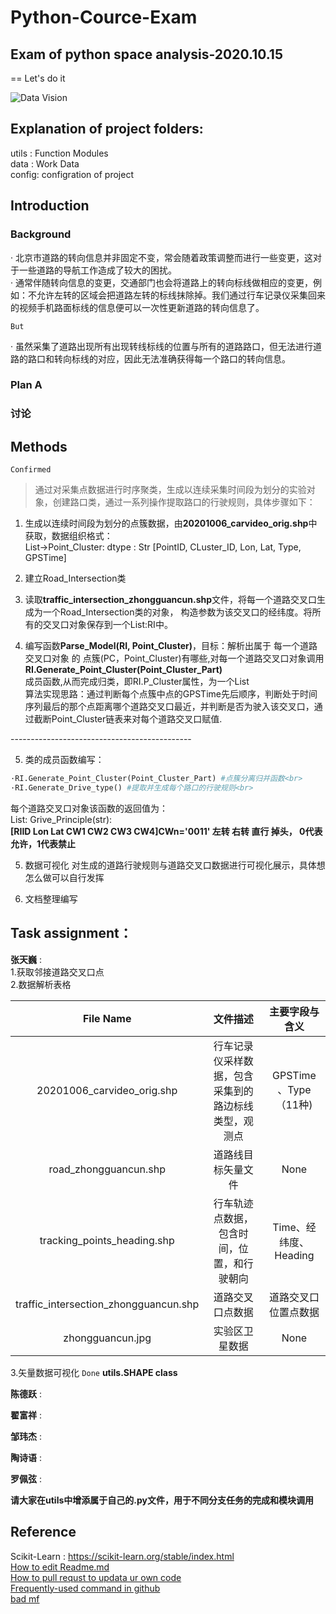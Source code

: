 # Python-Cource-Exam
## Exam of python space analysis-2020.10.15

 == Let's do it
 
 ![Data Vision](https://github.com/Nankle/Python-Cource-Exam/blob/main/%E6%95%B0%E6%8D%AE%E5%BF%AB%E8%A7%86%E5%9B%BE.png)
 
## Explanation of project folders: 
 
utils : Function Modules<br>
data  : Work Data<br>
config: configration of project<br>

## Introduction<br>

### Background<br>
· 北京市道路的转向信息并非固定不变，常会随着政策调整而进行一些变更，这对于一些道路的导航工作造成了较大的困扰。<br>
· 通常伴随转向信息的变更，交通部门也会将道路上的转向标线做相应的变更，例如：不允许左转的区域会把道路左转的标线抹除掉。我们通过行车记录仪采集回来的视频手机路面标线的信息便可以一次性更新道路的转向信息了。<br>
  
  `But`
  
· 虽然采集了道路出现所有出现转线标线的位置与所有的道路路口，但无法进行道路的路口和转向标线的对应，因此无法准确获得每一个路口的转向信息。<br>
  
### Plan A 


### 讨论


## Methods<br>
 `Confirmed`<br>

>  通过对采集点数据进行时序聚类，生成以连续采集时间段为划分的实验对象，创建路口类，通过一系列操作提取路口的行驶规则，具体步骤如下：<br>
1. 生成以连续时间段为划分的点簇数据，由**20201006_carvideo_orig.shp**中获取，数据组织格式：<br>
List->Point_Cluster: dtype : Str [PointID, CLuster_ID, Lon, Lat, Type, GPSTime]<br>

2. 建立Road_Intersection类<br>

3. 读取**traffic_intersection_zhongguancun.shp**文件，将每一个道路交叉口生成为一个Road_Intersection类的对象，
构造参数为该交叉口的经纬度。将所有的交叉口对象保存到一个List:RI中。<br>

4. 编写函数**Parse_Model(RI, Point_Cluster)**，目标：解析出属于 每一个道路交叉口对象 的 点簇(PC，Point_Cluster)有哪些,对每一个道路交叉口对象调用<br>
**RI.Generate_Point_Cluster(Point_Cluster_Part)**<br>
成员函数,从而完成归类，即RI.P_Cluster属性，为一个List<br>
算法实现思路：通过判断每个点簇中点的GPSTime先后顺序，判断处于时间序列最后的那个点距离哪个道路交叉口最近，并判断是否为驶入该交叉口，通过截断Point_Cluster链表来对每个道路交叉口赋值.<br>

---------------------------------------------<br>

5. 类的成员函数编写：<br>
```python
·RI.Generate_Point_Cluster(Point_Cluster_Part) #点簇分离归并函数<br>
·RI.Generate_Drive_type() #提取并生成每个路口的行驶规则<br>
```
每个道路交叉口对象该函数的返回值为：<br>
List: Grive_Principle(str):<br>
**[RIID Lon Lat CW1 CW2 CW3 CW4]CWn='0011' 左转 右转 直行 掉头， 0代表允许，1代表禁止**

5. 数据可视化
对生成的道路行驶规则与道路交叉口数据进行可视化展示，具体想怎么做可以自行发挥

6. 文档整理编写


## Task assignment：<br>
 **张天巍** :<br>
  1.获取邻接道路交叉口点<br>
  2.数据解析表格<br>

  | File Name | 文件描述 | 主要字段与含义 |
  | :----:| :----: | :----: |
  |20201006_carvideo_orig.shp | 行车记录仪采样数据，包含采集到的路边标线类型，观测点|GPSTime 、Type（11种)|
  |road_zhongguancun.shp | 道路线目标矢量文件 | None |
  |tracking_points_heading.shp| 行车轨迹点数据，包含时间，位置，和行驶朝向 | Time、经纬度、Heading|
  |traffic_intersection_zhongguancun.shp|道路交叉口点数据| 道路交叉口位置点数据 | |
  |zhongguancun.jpg| 实验区卫星数据 |None|None|

  3.矢量数据可视化  `Done` **utils.SHAPE class** <br> 

 **陈德跃** :<br>

 **翟富祥** :<br>

 **邹玮杰** :<br>

 **陶诗语** :<br>

 **罗佩弦** :<br>
 
 **请大家在utils中增添属于自己的.py文件，用于不同分支任务的完成和模块调用**
 
## Reference
Scikit-Learn : https://scikit-learn.org/stable/index.html<br>
[How to edit Readme.md](https://blog.csdn.net/Kaitiren/article/details/38513715)<br>
[How to pull requst to updata ur own code](https://www.jianshu.com/p/ebad936fac4d)<br>
[Frequently-used command in github](https://blog.csdn.net/wjh2622075127/article/details/87900006?utm_medium=distribute.pc_aggpage_search_result.none-task-blog-2~all~baidu_landing_v2~default-1-87900006.nonecase&utm_term=github%20pull%20%E5%91%BD%E4%BB%A4&spm=1000.2123.3001.4430)<br>
[bad mf](https://blog.csdn.net/qq_31796651/article/details/80803599?utm_medium=distribute.pc_aggpage_search_result.none-task-blog-2~all~first_rank_v2~rank_v25-3-80803599.nonecase&utm_term=github%E4%B8%AD%E7%9A%84readme%E6%B7%BB%E5%8A%A0%E8%A1%A8%E6%A0%BC&spm=1000.2123.3001.4430)<br>
